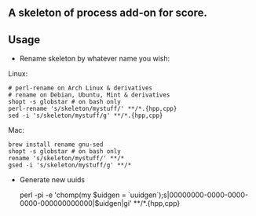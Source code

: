 ## A skeleton of process add-on for score.

## Usage

* Rename skeleton by whatever name you wish: 

Linux:

    # perl-rename on Arch Linux & derivatives
    # rename on Debian, Ubuntu, Mint & derivatives
    shopt -s globstar # on bash only
    perl-rename 's/skeleton/mystuff/' **/*.{hpp,cpp}
    sed -i 's/skeleton/mystuff/g' **/*.{hpp,cpp}

Mac:

    brew install rename gnu-sed
    shopt -s globstar # on bash only
    rename 's/skeleton/mystuff/' **/*
    gsed -i 's/skeleton/mystuff/g' **/*

* Generate new uuids

    perl -pi -e 'chomp(my $uidgen = `uuidgen`);s|00000000-0000-0000-0000-000000000000|$uidgen|gi' **/*.{hpp,cpp}
